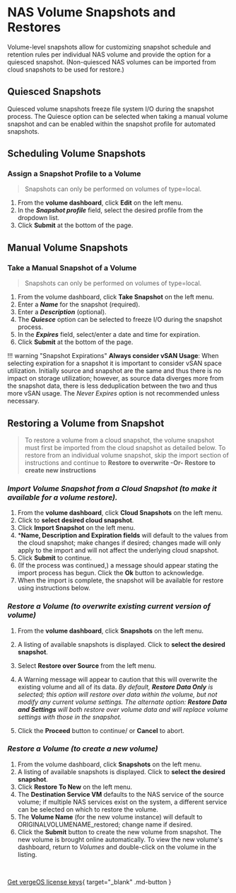 # NAS Volume Snapshots and Restores

Volume-level snapshots allow for customizing snapshot schedule and retention rules per individual NAS volume and provide the option for a quiesced snapshot. (Non-quiesced NAS volumes can be imported from cloud snapshots to be used for restore.)

## Quiesced Snapshots

Quiesced volume snapshots freeze file system I/O during the snapshot process. The Quiesce option can be selected when taking a manual volume snapshot and can be enabled within the snapshot profile for automated snapshots.

## Scheduling Volume Snapshots

### Assign a Snapshot Profile to a Volume

> Snapshots can only be performed on volumes of type=local.

1. From the **volume dashboard**, click **Edit** on the left menu.
2. In the ***Snapshot profile*** field, select the desired profile from the dropdown list.
3. Click **Submit** at the bottom of the page.

## Manual Volume Snapshots

### Take a Manual Snapshot of a Volume

> Snapshots can only be performed on volumes of type=local.

1. From the volume dashboard, click **Take Snapshot** on the left menu.
2. Enter a ***Name*** for the snapshot (required).
3. Enter a ***Description*** (optional).
4. The ***Quiesce*** option can be selected to freeze I/O during the snapshot process.
5. In the ***Expires*** field, select/enter a date and time for expiration.
6. Click **Submit** at the bottom of the page.

!!! warning "Snapshot Expirations"
    **Always consider vSAN Usage**: When selecting expiration for a snapshot it is important to consider vSAN space utilization. Initially source and snapshot are the same and thus there is no impact on storage utilization; however, as source data diverges more from the snapshot data, there is less deduplication between the two and thus more vSAN usage.  The *Never Expires* option is not recommended unless necessary.

## Restoring a Volume from Snapshot

> To restore a volume from a cloud snapshot, the volume snapshot must first be imported from the cloud snapshot as detailed below. To restore from an individual volume snapshot, skip the import section of instructions and continue to **Restore to overwrite -Or- Restore to create new instructions**

### *Import Volume Snapshot from a Cloud Snapshot (to make it available for a volume restore).*

1. From the **volume dashboard**, click **Cloud Snapshots** on the left menu.
2. Click to **select desired cloud snapshot**.
3. Click **Import Snapshot** on the left menu.
4. ***Name, Description and Expiration fields** will default to the values from the cloud snapshot; make changes if desired; changes made will only apply to the import and will not affect the underlying cloud snapshot.
5. Click **Submit** to continue.
6. (If the process was continued,) a message should appear stating the import process has begun. Click the **Ok** button to acknowledge.
7. When the import is complete, the snapshot will be available for restore using instructions below.

### *Restore a Volume (to overwrite existing current version of volume)*

1. From the **volume dashboard**, click **Snapshots** on the left menu.
2. A listing of available snapshots is displayed. Click to **select the desired snapshot**.
3. Select **Restore over Source** from the left menu.
4. A Warning message will appear to caution that this will overwrite the existing volume and all of its data.  *By default, **Restore Data Only** is selected; this option will restore over data within the volume, but not modify any current volume settings. The alternate option: **Restore Data and Settings** will both restore over volume data and will replace volume settings with those in the snapshot.*

5. Click the **Proceed** button to continue/ or **Cancel** to abort.

### *Restore a Volume (to create a new volume)*

1. From the volume dashboard, click **Snapshots** on the left menu.
2. A listing of available snapshots is displayed. Click to **select the desired snapshot**.
3. Click **Restore To New** on the left menu.
4. The **Destination Service VM** defaults to the NAS service of the source volume; if multiple NAS services exist on the system, a different service can be selected on which to restore the volume.
5. The **Volume Name** (for the new volume instance) will default to ORIGINALVOLUMENAME\_restored; change name if desired.
6. Click the **Submit** button to create the new volume from snapshot.
The new volume is brought online automatically. To view the new volume's dashboard, return to *Volumes* and double-click on the volume in the listing.

</br>

[Get vergeOS license keys](https://www.verge.io/test-drive){ target="_blank" .md-button }
